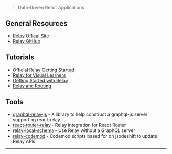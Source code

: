 > Data-Driven React Applications

## General Resources

- [Relay Offical Site](https://relay.dev/)
- [Relay GitHub](https://github.com/facebook/relay)

## Tutorials

- [Official Relay Getting Started](https://facebook.github.io/relay/docs/en/introduction-to-relay.html)
- [Relay for Visual Learners](http://sgwilym.github.io/relay-visual-learners/)
- [Getting Started with Relay](https://auth0.com/blog/2015/10/06/getting-started-with-relay/)
- [Relay and Routing](https://medium.com/@cpojer/relay-and-routing-36b5439bad9)

## Tools

- [graphql-relay-js](https://github.com/graphql/graphql-relay-js) - A library to help construct a graphql-js server supporting react-relay
- [react-router-relay](https://github.com/relay-tools/react-router-relay) - Relay integration for React Router
- [relay-local-schema](https://github.com/relay-tools/relay-local-schema) - Use Relay without a GraphQL server
- [relay-codemod](https://github.com/facebook/jscodeshift) - Codemod scripts based for on jsodeshift to update Relay APIs

---

